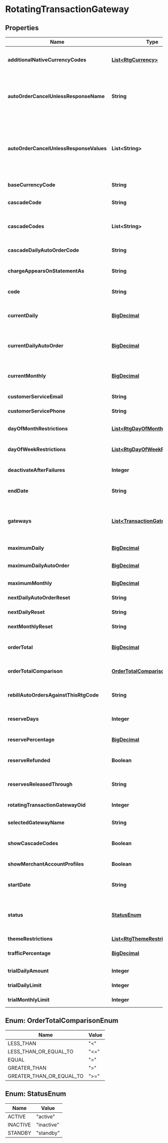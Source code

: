 
# RotatingTransactionGateway

## Properties
Name | Type | Description | Notes
------------ | ------------- | ------------- | -------------
**additionalNativeCurrencyCodes** | [**List&lt;RtgCurrency&gt;**](RtgCurrency.md) | An array of all currencies known to the UltraCart system and a boolean indicating whether this gateway supports that currency. |  [optional]
**autoOrderCancelUnlessResponseName** | **String** | Advanced feature for canceling an auto order unless the transaction gateway response contains a field with this name.  If specified, this field must exist and the value must equal a value in the auto_order_cancel_unless_response_values array |  [optional]
**autoOrderCancelUnlessResponseValues** | **List&lt;String&gt;** | Advanced feature for canceling an auto order unless the transaction gateway response contains a field with the name specified in auto_order_cancel_unless_response_name.  If specified, this field must exist and the value must equal a value in this array.  If nothing matches, the auto order is canceled. |  [optional]
**baseCurrencyCode** | **String** | The base currency code for your gateway.  For example, USD. |  [optional]
**cascadeCode** | **String** | Optional field specifying a different rotating gateway to use if this gateway fails to process the transaction. |  [optional]
**cascadeCodes** | **List&lt;String&gt;** | A list of other rotating transaction gateways that can be used as a lookup to assign actions based on failures of this gateway |  [optional]
**cascadeDailyAutoOrderCode** | **String** | The code for the next rotating gateway that should be used when this gateway reaches a daily limit |  [optional]
**chargeAppearsOnStatementAs** | **String** | Optional field providing an alternate Charge Appears As value for this rotating gateway |  [optional]
**code** | **String** | A human friendly short code used to recognize and differentiate this rotating gateway with other rotating gateways |  [optional]
**currentDaily** | [**BigDecimal**](BigDecimal.md) | The current daily dollar amount this gateway has processed.  Providing this will allow UltraCart to track the monthly amount going forward. |  [optional]
**currentDailyAutoOrder** | [**BigDecimal**](BigDecimal.md) | The current daily dollar amount of auto orders (recurring) this gateway has processed.  Providing this will allow UltraCart to track the monthly amount going forward. |  [optional]
**currentMonthly** | [**BigDecimal**](BigDecimal.md) | The current monthly dollar amount this gateway has processed.  Providing this will allow UltraCart to track the monthly amount going forward. |  [optional]
**customerServiceEmail** | **String** | The customer service email address for this gateway |  [optional]
**customerServicePhone** | **String** | The customer service phone number for this gateway |  [optional]
**dayOfMonthRestrictions** | [**List&lt;RtgDayOfMonthRestriction&gt;**](RtgDayOfMonthRestriction.md) | Array containing all 31 (possible) days and any optional restrictions for one or more days. |  [optional]
**dayOfWeekRestrictions** | [**List&lt;RtgDayOfWeekRestriction&gt;**](RtgDayOfWeekRestriction.md) | Array containing all seven days of the week and any optional restrictions for one or more days |  [optional]
**deactivateAfterFailures** | **Integer** | If non-zero, this gateway will be deactivated after reaching this amount of consecutive failures. |  [optional]
**endDate** | **String** | Optional field to specify an absolute date when this gateway should stop accepting transactions |  [optional]
**gateways** | [**List&lt;TransactionGateway&gt;**](TransactionGateway.md) | An array of all transaction gateways, not just the one currently configured for this rotating gateway. This allows for easy switching to another gateway.  The enabled property on the transaction gateway indicates which one is actually being used. |  [optional]
**maximumDaily** | [**BigDecimal**](BigDecimal.md) | The maximum daily dollar amount this gateway may process |  [optional]
**maximumDailyAutoOrder** | [**BigDecimal**](BigDecimal.md) | The maximum daily dollar amount of auto orders (recurring) this gateway may process |  [optional]
**maximumMonthly** | [**BigDecimal**](BigDecimal.md) | The maximum monthly dollar amount this gateway may process. |  [optional]
**nextDailyAutoOrderReset** | **String** | The date and time when this gateway daily limit for auto orders will reset |  [optional]
**nextDailyReset** | **String** | The date and time when this gateway daily limit will reset |  [optional]
**nextMonthlyReset** | **String** | The date and time when this gateway monthly limit will reset |  [optional]
**orderTotal** | [**BigDecimal**](BigDecimal.md) | This optional field is combined with order_total_comparison to determine if an order should be processed thorugh this gateway. |  [optional]
**orderTotalComparison** | [**OrderTotalComparisonEnum**](#OrderTotalComparisonEnum) | The math operator used to determine if the order total is allowed to process through this gateway. |  [optional]
**rebillAutoOrdersAgainstThisRtgCode** | **String** | If specified auto orders (rebills) are routed to this rotating gateway.  This may be needed because rebills lack a credit card cvv. |  [optional]
**reserveDays** | **Integer** | The number of days that your gateway holds any reserves.  This aids in profitability reporting. |  [optional]
**reservePercentage** | [**BigDecimal**](BigDecimal.md) | The percentage of an order which your gateway is holding in reserve.  This aids in profitability reporting. |  [optional]
**reserveRefunded** | **Boolean** | If true, reserves are refunded when an order is refunded.  This aids in profitability reporting. |  [optional]
**reservesReleasedThrough** | **String** | An optional date specifying the date up to which your gateway has released all reserve funds.  This aids in profitability reporting. |  [optional]
**rotatingTransactionGatewayOid** | **Integer** | Internal identifier used to store and retrieve this gateway information |  [optional]
**selectedGatewayName** | **String** | The name of the currently selected transaction gateway used by this rotating gateway |  [optional]
**showCascadeCodes** | **Boolean** | A boolean used by the builtin UltraCart UI to determine if cascading rtg codes should be shown |  [optional]
**showMerchantAccountProfiles** | **Boolean** | A flag to help the UltraCart UI to know whether to show merchant account profiles or not. |  [optional]
**startDate** | **String** | Optional field to specify an absolute date when this gateway should begin accepting transactions |  [optional]
**status** | [**StatusEnum**](#StatusEnum) | A field used to take a gateway offline without removing/deleting the configuration. Inactive marks the gateway as completely unusable.  Standby takes the gateway offline and will not be used unless all other active gateways fail. |  [optional]
**themeRestrictions** | [**List&lt;RtgThemeRestriction&gt;**](RtgThemeRestriction.md) | Optional restrictions by theme/storefront |  [optional]
**trafficPercentage** | [**BigDecimal**](BigDecimal.md) | Required field between 0 and 1 that dictates the percentage of traffic that should flow through this gateway |  [optional]
**trialDailyAmount** | **Integer** | If specified, limits the total daily dollar amount of trial orders |  [optional]
**trialDailyLimit** | **Integer** | If specified, limits the total month count of trial orders |  [optional]
**trialMonthlyLimit** | **Integer** | If specified, limits the total month dollar amount of trial orders |  [optional]


<a name="OrderTotalComparisonEnum"></a>
## Enum: OrderTotalComparisonEnum
Name | Value
---- | -----
LESS_THAN | &quot;&lt;&quot;
LESS_THAN_OR_EQUAL_TO | &quot;&lt;&#x3D;&quot;
EQUAL | &quot;&#x3D;&quot;
GREATER_THAN | &quot;&gt;&quot;
GREATER_THAN_OR_EQUAL_TO | &quot;&gt;&#x3D;&quot;


<a name="StatusEnum"></a>
## Enum: StatusEnum
Name | Value
---- | -----
ACTIVE | &quot;active&quot;
INACTIVE | &quot;inactive&quot;
STANDBY | &quot;standby&quot;



